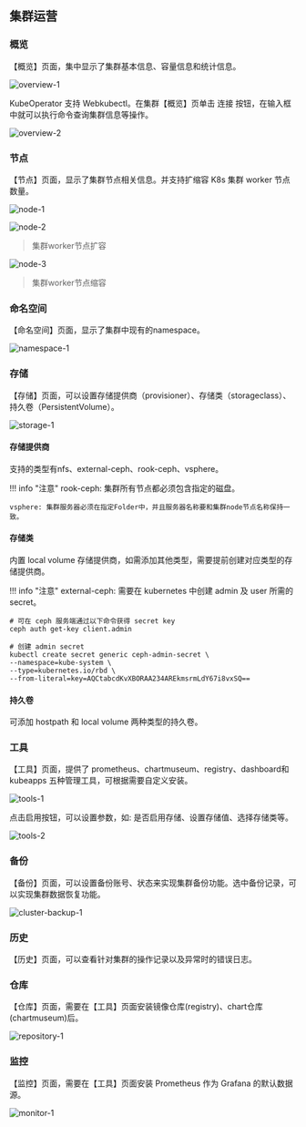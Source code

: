 ## 集群运营

### 概览

【概览】页面，集中显示了集群基本信息、容量信息和统计信息。

![overview-1](../img/user_manual/cluster/overview-1.png)

KubeOperator 支持 Webkubectl。在集群【概览】页单击 连接 按钮，在输入框中就可以执行命令查询集群信息等操作。

![overview-2](../img/user_manual/cluster/overview-2.png)

### 节点

【节点】页面，显示了集群节点相关信息。并支持扩缩容 K8s 集群 worker 节点数量。

![node-1](../img/user_manual/cluster/node-1.png)

![node-2](../img/user_manual/cluster/node-2.png)

> 集群worker节点扩容

![node-3](../img/user_manual/cluster/node-3.png)

> 集群worker节点缩容

### 命名空间

【命名空间】页面，显示了集群中现有的namespace。

![namespace-1](../img/user_manual/cluster/namespace-1.png)

### 存储

【存储】页面，可以设置存储提供商（provisioner）、存储类（storageclass）、持久卷（PersistentVolume）。

![storage-1](../img/user_manual/cluster/storage-1.png)

#### 存储提供商

支持的类型有nfs、external-ceph、rook-ceph、vsphere。

!!! info "注意"
    rook-ceph: 集群所有节点都必须包含指定的磁盘。

    vsphere: 集群服务器必须在指定Folder中，并且服务器名称要和集群node节点名称保持一致。

#### 存储类

内置 local volume 存储提供商，如需添加其他类型，需要提前创建对应类型的存储提供商。

!!! info "注意"
        external-ceph: 需要在 kubernetes 中创建 admin 及 user 所需的 secret。

```
# 可在 ceph 服务端通过以下命令获得 secret key
ceph auth get-key client.admin

# 创建 admin secret
kubectl create secret generic ceph-admin-secret \
--namespace=kube-system \
--type=kubernetes.io/rbd \
--from-literal=key=AQCtabcdKvXBORAA234AREkmsrmLdY67i8vxSQ==
```

#### 持久卷

可添加 hostpath 和 local volume 两种类型的持久卷。

### 工具

【工具】页面，提供了 prometheus、chartmuseum、registry、dashboard和kubeapps 五种管理工具，可根据需要自定义安装。

![tools-1](../img/user_manual/cluster/tools-1.png)

点击启用按钮，可以设置参数，如: 是否启用存储、设置存储值、选择存储类等。

![tools-2](../img/user_manual/cluster/tools-2.png)

### 备份

【备份】页面，可以设置备份账号、状态来实现集群备份功能。选中备份记录，可以实现集群数据恢复功能。

![cluster-backup-1](../img/user_manual/cluster/cluster-backup-1.png)

### 历史

【历史】页面，可以查看针对集群的操作记录以及异常时的错误日志。

### 仓库

【仓库】页面，需要在【工具】页面安装镜像仓库(registry)、chart仓库(chartmuseum)后。

![repository-1](../img/user_manual/cluster/repository-1.png)

### 监控

【监控】页面，需要在【工具】页面安装 Prometheus 作为 Grafana 的默认数据源。

![monitor-1](../img/user_manual/cluster/monitor-1.png)

